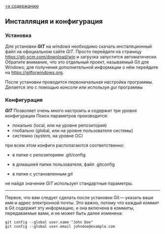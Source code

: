 [<к содержанию](./readme.md)

## Инсталляция и конфигурация

### Установка

Для установки ***GIT*** на *windows* необходимо скачать инсталяционный файл на официальном сайте *GIT*. Просто перейдите на страницу https://git-scm.com/download/win и загрузка запустится автоматически.
Обратите внимание, что это отдельный проект, называемый Git для Windows; для получения дополнительной информации о нём перейдите на https://gitforwindows.org.

После установки проводится первоначальная настройка программы. Делается это с помощью *консоли* или используя *gui* программы

### Конфигурация

***GIT*** Позволяет очень много настроить и содержит три уровня конфигурации
Поиск параметров производится:

- локально (local, или на уровне репозитория)
- глобально (global, или на уровне пользователя системы)
- системно (system, на уровне ОС)

при всем этом конфиги располагаются соответственно:
+ в папке с репозиторием .git/config
* в домашней папке пользователя, файл .gitconfig
- в папке с установленным *git*


не найдя значение *GIT* использует стандартные параметры.

---

Первое, что вам следует сделать после установки Git — указать ваше имя и адрес электронной почты. Это важно, потому что каждый коммит в Git содержит эту информацию, и она включена в коммиты, передаваемые вами, и не может быть далее изменена:
```
git config --global user.name "John Doe"
git config --global user.email johndoe@example.com
```